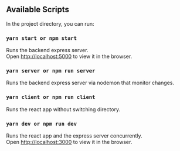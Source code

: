 ## Available Scripts

In the project directory, you can run:

### `yarn start or npm start`

Runs the backend express server.<br />
Open [http://localhost:5000](http://localhost:5000) to view it in the browser.

### `yarn server or npm run server`

Runs the backend express server via nodemon that monitor changes.<br />

### `yarn client or npm run client`

Runs the react app without switching directory.<br />

### `yarn dev or npm run dev`

Runs the react app and the express server concurrently.<br />
Open [http://localhost:3000](http://localhost:3000) to view it in the browser.